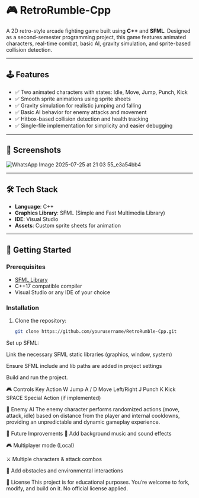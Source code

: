 # 🎮 RetroRumble-Cpp

A 2D retro-style arcade fighting game built using **C++** and **SFML**. Designed as a second-semester programming project, this game features animated characters, real-time combat, basic AI, gravity simulation, and sprite-based collision detection.

---

## 🕹️ Features

- ✅ Two animated characters with states: Idle, Move, Jump, Punch, Kick
- ✅ Smooth sprite animations using sprite sheets
- ✅ Gravity simulation for realistic jumping and falling
- ✅ Basic AI behavior for enemy attacks and movement
- ✅ Hitbox-based collision detection and health tracking
- ✅ Single-file implementation for simplicity and easier debugging

---

## 📸 Screenshots

![WhatsApp Image 2025-07-25 at 21 03 55_e3a54bb4](https://github.com/user-attachments/assets/fbb461ad-1347-4cf7-a0f9-ab256d34c225)


---

## 🛠️ Tech Stack

- **Language**: C++
- **Graphics Library**: SFML (Simple and Fast Multimedia Library)
- **IDE**: Visual Studio
- **Assets**: Custom sprite sheets for animation

---

## 🚀 Getting Started

### Prerequisites

- [SFML Library](https://www.sfml-dev.org/download.php)
- C++17 compatible compiler
- Visual Studio or any IDE of your choice

### Installation

1. Clone the repository:
   ```bash
   git clone https://github.com/yourusername/RetroRumble-Cpp.git
Set up SFML:

Link the necessary SFML static libraries (graphics, window, system)

Ensure SFML include and lib paths are added in project settings

Build and run the project.

🎮 Controls
Key	Action
W	Jump
A / D	Move Left/Right
J	Punch
K	Kick
SPACE	Special Action (if implemented)

🤖 Enemy AI
The enemy character performs randomized actions (move, attack, idle) based on distance from the player and internal cooldowns, providing an unpredictable and dynamic gameplay experience.

🔧 Future Improvements
🎵 Add background music and sound effects

🎮 Multiplayer mode (Local)

⚔️ Multiple characters & attack combos

🌆 Add obstacles and environmental interactions


📜 License
This project is for educational purposes. You’re welcome to fork, modify, and build on it. No official license applied.

